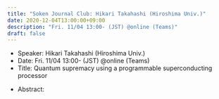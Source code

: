 ```yaml
---
title: "Soken Journal Club: Hikari Takahashi (Hiroshima Univ.)"
date: 2020-12-04T13:00:00+09:00
description: "Fri. 11/04 13:00- (JST) @online (Teams)"
draft: false
---
```


- Speaker:
Hikari Takahashi (Hiroshima Univ.)
- Date:
Fri. 11/04 13:00- (JST) @online (Teams)
- Title:
Quantum supremacy using a programmable superconducting processor

<!--more-->

- Abstract:

